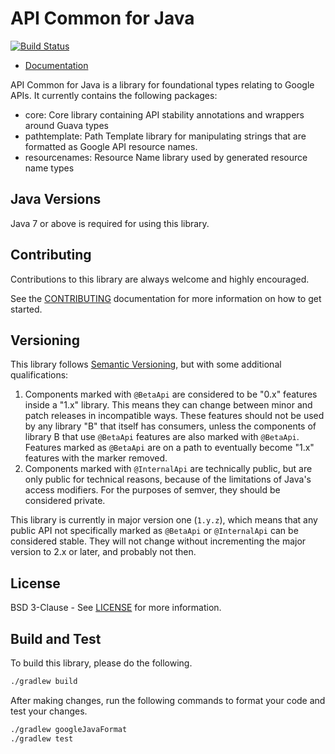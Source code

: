 API Common for Java
==============================

[![Build Status](https://travis-ci.org/googleapis/api-common-java.svg?branch=main)](https://travis-ci.org/googleapis/api-common-java)

- [Documentation](https://googleapis.dev/java/api-common/latest/index.html)

API Common for Java is a library for foundational types relating to Google
APIs. It currently contains the following packages:
- core: Core library containing API stability annotations and wrappers around
  Guava types
- pathtemplate: Path Template library for manipulating strings that are
  formatted as Google API resource names.
- resourcenames: Resource Name library used by generated resource name types

Java Versions
-------------

Java 7 or above is required for using this library.

Contributing
------------

Contributions to this library are always welcome and highly encouraged.

See the [CONTRIBUTING] documentation for more information on how to get started.

Versioning
----------

This library follows [Semantic Versioning](http://semver.org/), but with some
additional qualifications:

1. Components marked with `@BetaApi` are considered to be "0.x" features inside
   a "1.x" library. This means they can change between minor and patch releases
   in incompatible ways. These features should not be used by any library "B"
   that itself has consumers, unless the components of library B that use
   `@BetaApi` features are also marked with `@BetaApi`. Features marked as
   `@BetaApi` are on a path to eventually become "1.x" features with the marker
   removed.
1. Components marked with `@InternalApi` are technically public, but are only
   public for technical reasons, because of the limitations of Java's access
   modifiers. For the purposes of semver, they should be considered private.

This library is currently in major version one (``1.y.z``), which means that
any public API not specifically marked as `@BetaApi` or `@InternalApi` can be considered
stable. They will not change without incrementing the major version to 2.x or later,
and probably not then.

License
-------

BSD 3-Clause - See [LICENSE] for more information.

Build and Test
--------------
To build this library, please do the following.

```sh
./gradlew build
```

After making changes, run the following commands to format your code and test your changes.

```sh
./gradlew googleJavaFormat
./gradlew test
```

[CONTRIBUTING]:https://github.com/googleapis/api-common-java/blob/main/CONTRIBUTING.md
[LICENSE]: https://github.com/googleapis/api-common-java/blob/main/LICENSE

